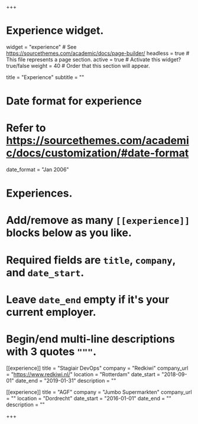 +++
# Experience widget.
widget = "experience"  # See https://sourcethemes.com/academic/docs/page-builder/
headless = true  # This file represents a page section.
active = true  # Activate this widget? true/false
weight = 40  # Order that this section will appear.

title = "Experience"
subtitle = ""

# Date format for experience
#   Refer to https://sourcethemes.com/academic/docs/customization/#date-format
date_format = "Jan 2006"

# Experiences.
#   Add/remove as many `[[experience]]` blocks below as you like.
#   Required fields are `title`, `company`, and `date_start`.
#   Leave `date_end` empty if it's your current employer.
#   Begin/end multi-line descriptions with 3 quotes `"""`.

[[experience]]
  title = "Stagiair DevOps"
  company = "Redkiwi"
  company_url = "https://www.redkiwi.nl/"
  location = "Rotterdam"
  date_start = "2018-09-01"
  date_end = "2019-01-31"
  description = ""

[[experience]]
  title = "AGF"
  company = "Jumbo Supermarkten"
  company_url = ""
  location = "Dordrecht"
  date_start = "2016-01-01"
  date_end = ""
  description = ""



+++
